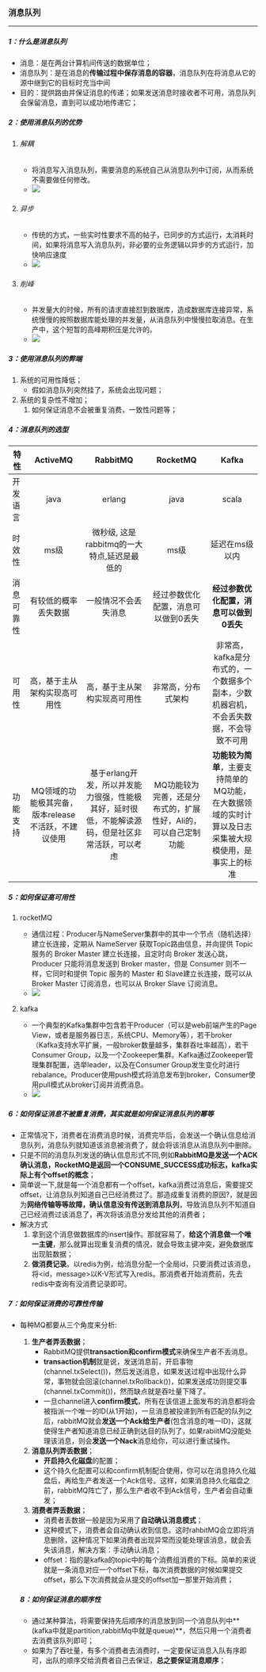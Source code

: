 ### 消息队列

------

##### 1：什么是消息队列

- 消息：是在两台计算机间传送的数据单位；
- 消息队列：是在消息的**传输过程中保存消息的容器**，消息队列在将消息从它的源中继到它的目标时充当中间
- 目的：提供路由并保证消息的传递；如果发送消息时接收者不可用，消息队列会保留消息，直到可以成功地传递它；

##### 2：使用消息队列的优势

1. ###### 解耦

   - 将消息写入消息队列，需要消息的系统自己从消息队列中订阅，从而系统不需要做任何修改。
   - ![](/Users/likang/Code/Git/Middleware/MQ/photos/解耦.png)

2. ###### 异步

   - 传统的方式，一些实时性要求不高的帖子，已同步的方式运行，太消耗时间，如果将消息写入消息队列，非必要的业务逻辑以异步的方式运行，加快响应速度
   - ![](/Users/likang/Code/Git/Middleware/MQ/photos/异步.png)

3. ###### 削峰

   - 并发量大的时候，所有的请求直接怼到数据库，造成数据库连接异常，系统慢慢的按照数据库能处理的并发量，从消息队列中慢慢拉取消息。在生产中，这个短暂的高峰期积压是允许的。
   - ![](/Users/likang/Code/Git/Middleware/MQ/photos/削峰.png)

##### 3：使用消息队列的弊端

1. 系统的可用性降低； 
   - 假如消息队列突然挂了，系统会出现问题；
2. 系统的复杂性不增加；
   1. 如何保证消息不会被重复消费，一致性问题等；

##### 4：消息队列的选型

| 特性       |                      ActiveMQ                       |                           RabbitMQ                           |                           RocketMQ                           |                            Kafka                             |
| ---------- | :-------------------------------------------------: | :----------------------------------------------------------: | :----------------------------------------------------------: | :----------------------------------------------------------: |
| 开发语言   |                        java                         |                            erlang                            |                             java                             |                            scala                             |
| 时效性     |                        ms级                         |         微秒级, 这是rabbitmq的一大特点,延迟是最低的          |                             ms级                             |                        延迟在ms级以内                        |
| 消息可靠性 |                有较低的概率丢失数据                 |                     一般情况不会丢失消息                     |             经过参数优化配置，消息可以做到0丢失              |           **经过参数优化配置，消息可以做到0丢失**            |
| 可用性     |            高，基于主从架构实现高可用性             |                 高，基于主从架构实现高可用性                 |                      非常高，分布式架构                      | 非常高，kafka是分布式的，一个数据多个副本，少数机器宕机，不会丢失数据，不会导致不可用 |
| 功能支持   | MQ领域的功能极其完备，版本release不活跃，不建议使用 | 基于erlang开发，所以并发能力很强，性能极其好，延时很低，不能解读源码，但是社区非常活跃，可以考虑 | MQ功能较为完善，还是分布式的，扩展性好，Ali的，可以自己定制功能 | **功能较为简单**，主要支持简单的MQ功能，在大数据领域的实时计算以及日志采集被大规模使用，是事实上的标准 |

##### 5：如何保证高可用性

1. rocketMQ
   - 通信过程：Producer与NameServer集群中的其中一个节点（随机选择）建立长连接，定期从 NameServer 获取Topic路由信息，并向提供 Topic 服务的 Broker Master 建立长连接，且定时向 Broker 发送心跳，Producer 只能将消息发送到 Broker master，但是 Consumer 则不一样，它同时和提供 Topic 服务的 Master 和 Slave建立长连接，既可以从 Broker Master 订阅消息，也可以从 Broker Slave 订阅消息。
   - ![](/Users/likang/Code/Git/Middleware/MQ/photos/rocketMQ.png)

2. kafka
   - 一个典型的Kafka集群中包含若干Producer（可以是web前端产生的Page View，或者是服务器日志，系统CPU、Memory等），若干broker（Kafka支持水平扩展，一般broker数量越多，集群吞吐率越高），若干Consumer Group，以及一个Zookeeper集群。Kafka通过Zookeeper管理集群配置，选举leader，以及在Consumer Group发生变化时进行rebalance。Producer使用push模式将消息发布到broker，Consumer使用pull模式从broker订阅并消费消息。
   - ![](/Users/likang/Code/Git/Middleware/MQ/photos/kafkaMQ.png)

##### 6：如何保证消息不被重复消费，其实就是如何保证消息队列的幂等

- 正常情况下，消费者在消费消息时候，消费完毕后，会发送一个确认信息给消息队列，消息队列就知道该消息被消费了，就会将该消息从消息队列中删除。
- 只是不同的消息队列发送的确认信息形式不同,例如**RabbitMQ是发送一个ACK确认消息，RocketMQ是返回一个CONSUME_SUCCESS成功标志，kafka实际上有个offset的概念**；
- 简单说一下,就是每一个消息都有一个offset，kafka消费过消息后，需要提交offset，让消息队列知道自己已经消费过了。那造成重复消费的原因?，就是因为**网络传输等等故障，确认信息没有传送到消息队列**，导致消息队列不知道自己已经消费过该消息了，再次将该消息分发给其他的消费者；
- 解决方式
  1. 拿到这个消息做数据库的insert操作。那就容易了，**给这个消息做一个唯一主键**，那么就算出现重复消费的情况，就会导致主键冲突，避免数据库出现脏数据；
  2. **做消费记录**。以redis为例，给消息分配一个全局id，只要消费过该消息，将<id，message>以K-V形式写入redis。那消费者开始消费前，先去redis中查询有没消费记录即可。

##### 7：如何保证消费的可靠性传输

- 每种MQ都要从三个角度来分析:

  1. **生产者弄丢数据**；
     - RabbitMQ提供**transaction和confirm模式**来确保生产者不丢消息。
     - **transaction机制**就是说，发送消息前，开启事物(channel.txSelect())，然后发送消息，如果发送过程中出现什么异常，事物就会回滚(channel.txRollback())，如果发送成功则提交事(channel.txCommit())，然而缺点就是吞吐量下降了。
     - 一旦channel进入**confirm模式**，所有在该信道上面发布的消息都将会被指派一个唯一的ID(从1开始)，一旦消息被投递到所有匹配的队列之后，rabbitMQ就会**发送一个Ack给生产者**(包含消息的唯一ID)，这就使得生产者知道消息已经正确到达目的队列了，如果rabiitMQ没能处理该消息，则会**发送一个Nack**消息给你，可以进行重试操作。
  2. **消息队列弄丢数据**；
     - **开启持久化磁盘**的配置；
     - 这个持久化配置可以和confirm机制配合使用，你可以在消息持久化磁盘后，再给生产者发送一个Ack信号。这样，如果消息持久化磁盘之前，rabbitMQ阵亡了，那么生产者收不到Ack信号，生产者会自动重发；
  3. **消费者弄丢数据**；
     - 消费者丢数据一般是因为采用了**自动确认消息模式**；
     - 这种模式下，消费者会自动确认收到信息。这时rahbitMQ会立即将消息删除，这种情况下如果消费者出现异常而没能处理该消息，就会丢失该消息，解决方案：手动确认消息；
     - offset：指的是kafka的topic中的每个消费组消费的下标。简单的来说就是一条消息对应一个offset下标，每次消费数据的时候如果提交offset，那么下次消费就会从提交的offset加一那里开始消费；

  ##### 8：如何保证消息的顺序性

  - 通过某种算法，将需要保持先后顺序的消息放到同一个消息队列中**(kafka中就是partition,rabbitMq中就是queue)**，然后只用一个消费者去消费该队列即可；
  - 如果为了吞吐量，有多个消费者去消费时，一定要保证消息入队有序即可，出队的顺序交给消费者自己去保证，**总之要保证消息顺序**；










